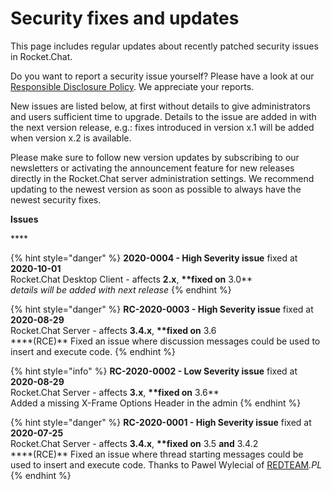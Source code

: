 # Security fixes and updates

This page includes regular updates about recently patched security issues in Rocket.Chat.

Do you want to report a security issue yourself? Please have a look at our [Responsible Disclosure Policy](https://docs.rocket.chat/contributors/contributing/security#if-you-find-a-security-issue). We appreciate your reports.

New issues are listed below, at first without details to give administrators and users sufficient time to upgrade. Details to the issue are added in with the next version release, e.g.: fixes introduced in version x.1 will be added when version x.2 is available.

Please make sure to follow new version updates by subscribing to our newsletters or activating the announcement feature for new releases directly in the Rocket.Chat server administration settings. We recommend updating to the newest version as soon as possible to always have the newest security fixes.

**Issues**

\*\*\*\*

{% hint style="danger" %}
**2020-0004 - High Severity issue** fixed at **2020-10-01**  
Rocket.Chat Desktop Client - affects **2.x**, **\*\*fixed on** 3.0\*\*  
_details will be added with next release_
{% endhint %}

{% hint style="danger" %}
**RC-2020-0003 - High Severity issue** fixed at **2020-08-29**  
Rocket.Chat Server - affects **3.4.x**, **\*\*fixed on** 3.6    
****\(RCE\)\*\* Fixed an issue where discussion messages could be used to insert and execute code.
{% endhint %}

{% hint style="info" %}
**RC-2020-0002 - Low Severity issue** fixed at **2020-08-29**  
Rocket.Chat Server - affects **3.x**, **\*\*fixed on** 3.6\*\*  
Added a missing X-Frame Options Header in the admin
{% endhint %}

{% hint style="danger" %}
**RC-2020-0001 - High Severity issue** fixed at **2020-07-25**  
Rocket.Chat Server - affects **3.4.x**, **\*\*fixed on** 3.5 **and** 3.4.2    
****\(RCE\)\*\* Fixed an issue where thread starting messages could be used to insert and execute code. Thanks to Pawel Wylecial of [REDTEAM](http://redteam.pl/)_.PL_
{% endhint %}

